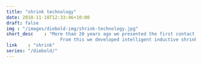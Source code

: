 ```yaml
---
title: "shrink technology"
date: 2018-11-18T12:33:46+10:00
draft: false
img : "/images/diebold-img/shrink-technology.jpg"
short_desc    : "More than 20 years ago we presented the first contact shrink device, a milestone in modern shrink technology. 
                    From this we developed intelligent inductive shrink devices and are today the technological market leader with over 10 different variants"
link    : "shrink"
series: "/diebold/"
---
```




 
